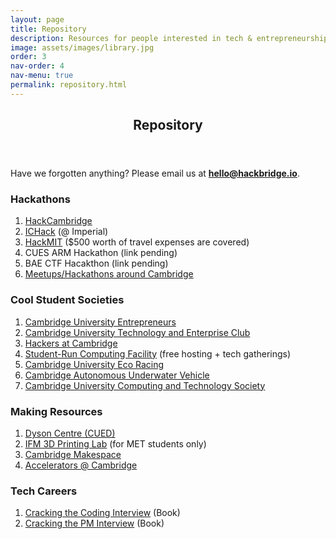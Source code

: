 ```yaml
---
layout: page
title: Repository
description: Resources for people interested in tech & entrepreneurship.
image: assets/images/library.jpg
order: 3
nav-order: 4
nav-menu: true
permalink: repository.html
---
```


<div id="main">

<!-- One -->
<section id="one">
	<div class="inner">
		<header class="major">
			<h1>Repository</h1>
		</header>
        <p>Have we forgotten anything? Please email us at <a href="mailto:hello@hackbridge.io"><b>hello@hackbridge.io</b></a>.</p>
        <div class="row">
	        <div class="6u 12u$(small)">
                <h3>Hackathons</h3>
                <ol class="alt">
                    <li><a href="https://hackcambridge.com/" >HackCambridge</a></li>
                    <li><a href="http://ichack.org/">ICHack</a> (@ Imperial)</li>
                    <li><a href="https://hackmit.org/">HackMIT</a> ($500 worth of travel expenses are covered)</li>
                    <li>CUES ARM Hackathon (link pending)</li>
                    <li>BAE CTF Hacakthon (link pending)</li>
                    <li><a href="https://www.meetup.com/cities/gb/c3/cambridge/tech/">Meetups/Hackathons around Cambridge</a></li>
                </ol>
            </div>
            <div class="6u 12u$(small)">
                <h3>Cool Student Societies</h3>
                <ol class="alt">
                    <li><a href="https://www.cue.org.uk/">Cambridge University Entrepreneurs</a></li>
                    <li><a href="http://www.cutec.org/">Cambridge University Technology and Enterprise Club</a></li>
                    <li><a href="https://hackersatcambridge.com/">Hackers at Cambridge</a></li>
                    <li><a href="http://www.srcf.net/">Student-Run Computing Facility</a> (free hosting + tech gatherings)</li>
                    <li><a href="http://www.cuer.co.uk/">Cambridge University Eco Racing</a></li>
                    <li><a href="http://www.cauv.co.uk/">Cambridge Autonomous Underwater Vehicle</a></li>
                    <li><a href="https://cucats.org/">Cambridge University Computing and Technology Society</a></li>
                </ol>
            </div>
        </div>
        <div class="row">
            <div class="6u 12u(small)">
                <h3>Making Resources</h3>
                <ol class="alt">
                    <li><a href="https://www.dysoncentre.eng.cam.ac.uk/">Dyson Centre (CUED)</a></li>
                    <li><a href="http://www.ifm.eng.cam.ac.uk/news/ifm-launches-3d-printing-lab-for-students/">IFM 3D Printing Lab</a> (for MET students only)</li>
                    <li><a href="http://makespace.org/">Cambridge Makespace</a></li>
                    <li><a href="https://www.enterprise.cam.ac.uk/our-services/academics-researchers-and-students/clubs-programmes-networking/">Accelerators @ Cambridge</a></li>
                </ol>
            </div>
            <div class="6u 12u(small)">
                <h3>Tech Careers</h3>
                <ol class="alt">
                    <li><a href="http://www.crackingthecodinginterview.com/">Cracking the Coding Interview</a> (Book)</li>
                    <li><a href="http://www.crackingthepminterview.com/">Cracking the PM Interview</a> (Book)</li>
                </ol>
            </div>
        </div>
    </div>
</section>